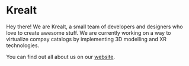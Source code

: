 # Krealt

Hey there! We are Krealt, a small team of developers and designers who love to create awesome stuff. We are currently working on a way to virtualize compay catalogs by implementing 3D modelling and XR technologies.

You can find out all about us on our [website](https://krealt.com/).
